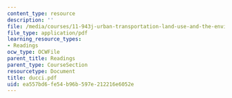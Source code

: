 ```yaml
---
content_type: resource
description: ''
file: /media/courses/11-943j-urban-transportation-land-use-and-the-environment-spring-2002/ea557bd6fe54b96b597e212216e6052e_ducci.pdf
file_type: application/pdf
learning_resource_types:
- Readings
ocw_type: OCWFile
parent_title: Readings
parent_type: CourseSection
resourcetype: Document
title: ducci.pdf
uid: ea557bd6-fe54-b96b-597e-212216e6052e
---
```

